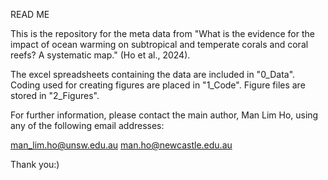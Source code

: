 READ ME

This is the repository for the meta data from "What is the evidence for the impact of ocean warming on subtropical and temperate corals and coral reefs? A systematic map." (Ho et al., 2024).

The excel spreadsheets containing the data are included in "0_Data".
Coding used for creating figures are placed in "1_Code".
Figure files are stored in "2_Figures".

For further information, please contact the main author, Man Lim Ho, using any of the following email addresses:

man_lim.ho@unsw.edu.au
man.ho@newcastle.edu.au

Thank you:)
